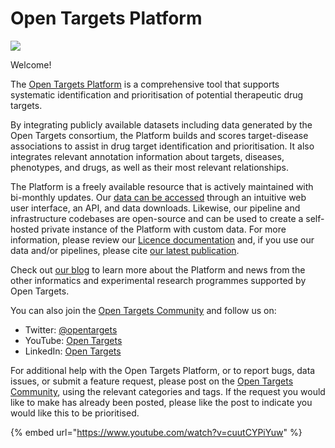 # Open Targets Platform

![](.gitbook/assets/Open_Targets_Platform_Logo_Documentation.png)

Welcome!

The [Open Targets Platform](https://platform.opentargets.org) is a comprehensive tool that supports systematic identification and prioritisation of potential therapeutic drug targets.

By integrating publicly available datasets including data generated by the Open Targets consortium, the Platform builds and scores target-disease associations to assist in drug target identification and prioritisation. It also integrates relevant annotation information about targets, diseases, phenotypes, and drugs, as well as their most relevant relationships.

The Platform is a freely available resource that is actively maintained with bi-monthly updates. Our [data can be accessed](data-access/) through an intuitive web user interface, an API, and data downloads. Likewise, our pipeline and infrastructure codebases are open-source and can be used to create a self-hosted private instance of the Platform with custom data. For more information, please review our [Licence documentation](licence/) and, if you use our data and/or pipelines, please cite [our latest publication](citation.md).

Check out [our blog](https://blog.opentargets.org) to learn more about the Platform and news from the other informatics and experimental research programmes supported by Open Targets.

You can also join the [Open Targets Community](https://community.opentargets.org) and follow us on:

* Twitter: [@opentargets](https://twitter.com/opentargets)
* YouTube: [Open Targets](https://www.youtube.com/opentargets)
* LinkedIn: [Open Targets](https://www.linkedin.com/company/open-targets/)

For additional help with the Open Targets Platform, or to report bugs, data issues, or submit a feature request, please post on the [Open Targets Community](https://community.opentargets.org/t/welcome-to-the-open-targets-community-forum/838), using the relevant categories and tags. If the request you would like to make has already been posted, please like the post to indicate you would like this to be prioritised.



{% embed url="https://www.youtube.com/watch?v=cuutCYPiYuw" %}
